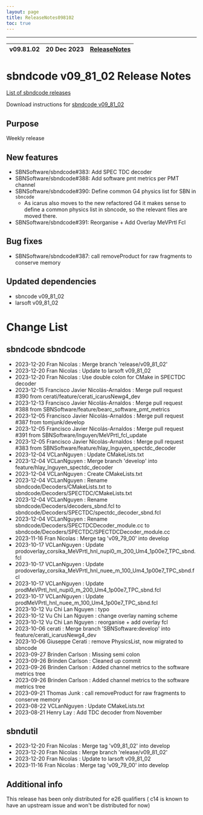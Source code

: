 ```yaml
---
layout: page
title: ReleaseNotes098102
toc: true
---
```


-----------------------------------------------------------------------------
| v09.81.02 | 20 Dec 2023 | [ReleaseNotes](ReleaseNotes098102.html) |
| --- | --- | --- |



sbndcode v09_81_02 Release Notes
=======================================================================================

[List of sbndcode releases](List_of_SBND_code_releases.html)

Download instructions for [sbndcode v09_81_02](http://scisoft.fnal.gov/scisoft/bundles/sbnd/v09_81_02/sbndcode-v09_81_02.html)

Purpose
---------------------------------------------------
Weekly release

New features
---------------------------------------------------
*  SBNSoftware/sbndcode#383: Add SPEC TDC decoder
*  SBNSoftware/sbndcode#388: Add software pmt metrics per PMT channel
*  SBNSoftware/sbndcode#390: Define common G4 physics list for SBN in `sbncode`
    - As icarus also moves to the new refactored G4 it makes sense to define a common physics list in sbncode, so the relevant files are moved there.
*  SBNSoftware/sbndcode#391: Reorganise + Add Overlay MeVPrtl Fcl

Bug fixes
---------------------------------------------------
* SBNSoftware/sbndcode#387: call removeProduct for raw fragments to conserve memory

Updated dependencies
---------------------------------------------------
* sbncode v09_81_02
* larsoft v09_81_02

Change List
==========================================

sbndcode sbndcode
---------------------------------------------------

* 2023-12-20  Fran Nicolas : Merge branch 'release/v09_81_02'
* 2023-12-20  Fran Nicolas : Update to larsoft v09_81_02
* 2023-12-20  Fran Nicolas : Use double colon for CMake in SPECTDC decoder
* 2023-12-15  Francisco Javier Nicolás-Arnaldos : Merge pull request #390 from cerati/feature/cerati_icarusNewg4_dev
* 2023-12-13  Francisco Javier Nicolás-Arnaldos : Merge pull request #388 from SBNSoftware/feature/bearc_software_pmt_metrics
* 2023-12-05  Francisco Javier Nicolás-Arnaldos : Merge pull request #387 from tomjunk/develop
* 2023-12-05  Francisco Javier Nicolás-Arnaldos : Merge pull request #391 from SBNSoftware/lnguyen/MeVPrtl_fcl_update
* 2023-12-05  Francisco Javier Nicolás-Arnaldos : Merge pull request #383 from SBNSoftware/feature/hlay_lnguyen_spectdc_decoder
* 2023-12-04  VCLanNguyen : Update CMakeLists.txt
* 2023-12-04  VCLanNguyen : Merge branch 'develop' into feature/hlay_lnguyen_spectdc_decoder
* 2023-12-04  VCLanNguyen : Create  CMakeLists.txt
* 2023-12-04  VCLanNguyen : Rename sbndcode/Decoders/CMakeLists.txt to sbndcode/Decoders/SPECTDC/CMakeLists.txt
* 2023-12-04  VCLanNguyen : Rename sbndcode/Decoders/decoders_sbnd.fcl to sbndcode/Decoders/SPECTDC/spectdc_decoder_sbnd.fcl
* 2023-12-04  VCLanNguyen : Rename sbndcode/Decoders/SPECTDCDecoder_module.cc to sbndcode/Decoders/SPECTDC/SPECTDCDecoder_module.cc
* 2023-11-16  Fran Nicolas : Merge tag 'v09_79_00' into develop
* 2023-10-17  VCLanNguyen : Update prodoverlay_corsika_MeVPrtl_hnl_nupi0_m_200_Um4_1p00e7_TPC_sbnd.fcl
* 2023-10-17  VCLanNguyen : Update prodoverlay_corsika_MeVPrtl_hnl_nuee_m_100_Um4_1p00e7_TPC_sbnd.fcl
* 2023-10-17  VCLanNguyen : Update prodMeVPrtl_hnl_nupi0_m_200_Um4_1p00e7_TPC_sbnd.fcl
* 2023-10-17  VCLanNguyen : Update prodMeVPrtl_hnl_nuee_m_100_Um4_1p00e7_TPC_sbnd.fcl
* 2023-10-12  Vu Chi Lan Nguyen : typo
* 2023-10-12  Vu Chi Lan Nguyen : change overlay naming scheme
* 2023-10-12  Vu Chi Lan Nguyen : reorganise + add overlay fcl
* 2023-10-06  cerati : Merge branch 'SBNSoftware:develop' into feature/cerati_icarusNewg4_dev
* 2023-10-06  Giuseppe Cerati : remove PhysicsList, now migrated to sbncode
* 2023-09-27  Brinden Carlson : Missing semi colon
* 2023-09-26  Brinden Carlson : Cleaned up commit
* 2023-09-26  Brinden Carlson : Added channel metrics to the software metrics tree
* 2023-09-26  Brinden Carlson : Added channel metrics to the software metrics tree
* 2023-09-21  Thomas Junk : call removeProduct for raw fragments to conserve memory
* 2023-08-22  VCLanNguyen : Update CMakeLists.txt
* 2023-08-21  Henry Lay : Add TDC decoder from November

sbndutil
---------------------------------------------------

* 2023-12-20  Fran Nicolas : Merge tag 'v09_81_02' into develop
* 2023-12-20  Fran Nicolas : Merge branch 'release/v09_81_02'
* 2023-12-20  Fran Nicolas : Update to larsoft v09_81_02
* 2023-11-16  Fran Nicolas : Merge tag 'v09_79_00' into develop

Additional info
---------------------------------------------------
This release has been only distributed for e26 qualifiers ( c14 is known to have an upstream issue and won't be distributed for now)
